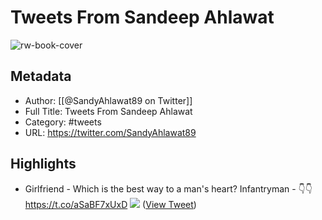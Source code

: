 # Tweets From Sandeep Ahlawat

![rw-book-cover](https://pbs.twimg.com/profile_images/1619608728147460096/Pk0Wm7xJ.jpg)

## Metadata
- Author: [[@SandyAhlawat89 on Twitter]]
- Full Title: Tweets From Sandeep Ahlawat
- Category: #tweets
- URL: https://twitter.com/SandyAhlawat89

## Highlights
- Girlfriend - Which is the best way to a man's heart?
  Infantryman - 👇👇 https://t.co/aSaBF7xUxD
  ![](https://pbs.twimg.com/media/EiLTb1-VgAESfoF.jpg) ([View Tweet](https://twitter.com/SandyAhlawat89/status/1306839320624427008))
